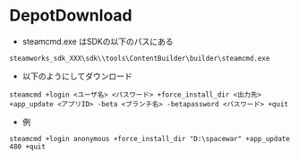 ﻿# DepotDownload

- steamcmd.exe はSDKの以下のパスにある
~~~
steamworks_sdk_XXX\sdk\\tools\ContentBuilder\builder\steamcmd.exe
~~~
- 以下のようにしてダウンロード
~~~
steamcmd +login <ユーザ名> <パスワード> +force_install_dir <出力先> +app_update <アプリID> -beta <ブランチ名> -betapassword <パスワード> +quit
~~~
- 例
~~~
steamcmd +login anonymous +force_install_dir "D:\spacewar" +app_update 480 +quit
~~~

